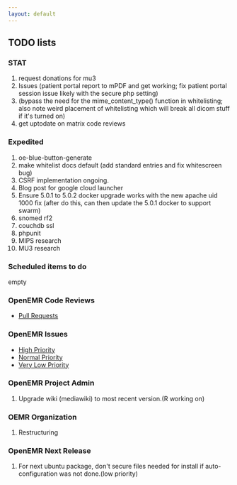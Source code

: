 ```yaml
---
layout: default
---
```

## TODO lists

### STAT
1. request donations for mu3
2. Issues (patient portal report to mPDF and get working; fix patient portal session issue likely with the secure php setting)
3. (bypass the need for the mime_content_type() function in whitelisting; also note weird placement of whitelisting which will break all dicom stuff if it's turned on)
4. get uptodate on matrix code reviews

### Expedited
1. oe-blue-button-generate
1. make whitelist docs default (add standard entries and fix whitescreen bug)
1. CSRF implementation ongoing.
1. Blog post for google cloud launcher
1. Ensure 5.0.1 to 5.0.2 docker upgrade works with the new apache uid 1000 fix (after do this, can then update the 5.0.1 docker to support swarm)
1. snomed rf2
1. couchdb ssl
1. phpunit
1. MIPS research
1. MU3 research

### Scheduled items to do
empty

### OpenEMR Code Reviews
* [Pull Requests](https://github.com/openemr/openemr/pulls)

### OpenEMR Issues
* [High Priority](https://github.com/openemr/openemr/milestone/2)
* [Normal Priority](https://github.com/openemr/openemr/milestone/4)
* [Very Low Priority](https://github.com/openemr/openemr/milestone/5)

### OpenEMR Project Admin
1. Upgrade wiki (mediawiki) to most recent version.(R working on)

### OEMR Organization
1. Restructuring

### OpenEMR Next Release
1. For next ubuntu package, don't secure files needed for install if auto-configuration was not done.(low priority)

